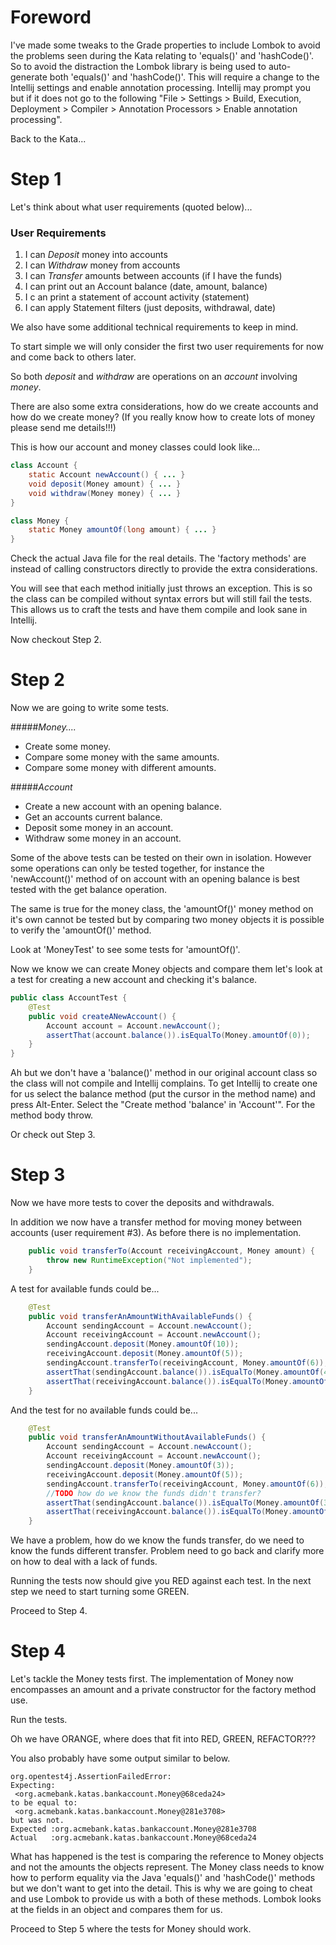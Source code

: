 
# Foreword

I've made some tweaks to the Grade properties to include Lombok to avoid 
the problems seen during the Kata relating to 'equals()' and 'hashCode()'.
So to avoid the distraction the Lombok library is being used to auto-generate
both 'equals()' and 'hashCode()'. This will require a change to the Intellij
settings and enable annotation processing. Intellij may prompt you but if it
does not go to the following "File > Settings > Build, Execution, Deployment > Compiler > Annotation Processors > Enable annotation processing".

Back to the Kata...

# Step 1

Let's think about what user requirements (quoted below)...

### User Requirements
1. I can *Deposit* money into accounts
1. I can *Withdraw* money from accounts
1. I can *Transfer* amounts between accounts (if I have the funds)
1. I can print out an Account balance (date, amount, balance) 
1. I c  an print a statement of account activity (statement) 
1. I can apply Statement filters (just deposits, withdrawal, date)

We also have some additional technical requirements to keep in mind.

To start simple we will only consider the first two user requirements for now and come back to
others later. 

So both *deposit* and *withdraw* are operations on an *account* involving *money*.

There are also some extra considerations, how do we create accounts and how do we create money?
(If you really know how to create lots of money please send me details!!!)

This is how our account and money classes could look like...

````java
class Account {
    static Account newAccount() { ... }
    void deposit(Money amount) { ... }
    void withdraw(Money money) { ... }  
}

class Money {
    static Money amountOf(long amount) { ... }
}
````

Check the actual Java file for the real details. The 'factory methods' are instead of calling constructors directly to provide the extra considerations.

You will see that each method initially just throws an exception. This is so the class
can be compiled without syntax errors but will still fail the tests.
This allows us to craft the tests and have them compile and look sane
in Intellij.

Now checkout Step 2.

# Step 2

Now we are going to write some tests.

#####*Money....*

- Create some money.
- Compare some money with the same amounts.
- Compare some money with different amounts.

#####*Account*

- Create a new account with an opening balance.
- Get an accounts current balance.
- Deposit some money in an account.
- Withdraw some money in an account.

Some of the above tests can be tested on their own in isolation.
However some operations can only be tested together, for instance 
the 'newAccount()' method of on account with an opening balance is best tested with
the get balance operation.

The same is true for the money class, the 'amountOf()' money method on it's own
cannot be tested but by comparing two money objects it is possible 
to verify the 'amountOf()' method.

Look at 'MoneyTest' to see some tests for 'amountOf()'.

Now we know we can create Money objects and compare them let's look at
a test for creating a new account and checking it's balance.

````java
public class AccountTest {
    @Test
    public void createANewAccount() {
        Account account = Account.newAccount();
        assertThat(account.balance()).isEqualTo(Money.amountOf(0));
    }
}
````

Ah but we don't have a 'balance()' method in our original account class so the class
will not compile and Intellij complains. 
To get Intellij to create one for us select the balance method (put the cursor in the
method name) and press Alt-Enter. Select the "Create method 'balance' in 'Account'".
For the method body throw.

Or check out Step 3.

# Step 3

Now we have more tests to cover the deposits and withdrawals.

In addition we now have a transfer method for moving money between accounts
(user requirement #3). As before there is no implementation.

````java
    public void transferTo(Account receivingAccount, Money amount) {
        throw new RuntimeException("Not implemented");
    }
````

A test for available funds could be...

````java
    @Test
    public void transferAnAmountWithAvailableFunds() {
        Account sendingAccount = Account.newAccount();
        Account receivingAccount = Account.newAccount();
        sendingAccount.deposit(Money.amountOf(10));
        receivingAccount.deposit(Money.amountOf(5));
        sendingAccount.transferTo(receivingAccount, Money.amountOf(6));
        assertThat(sendingAccount.balance()).isEqualTo(Money.amountOf(4));
        assertThat(receivingAccount.balance()).isEqualTo(Money.amountOf(16));
    }
````

And the test for no available funds could be...

````java
    @Test
    public void transferAnAmountWithoutAvailableFunds() {
        Account sendingAccount = Account.newAccount();
        Account receivingAccount = Account.newAccount();
        sendingAccount.deposit(Money.amountOf(3));
        receivingAccount.deposit(Money.amountOf(5));
        sendingAccount.transferTo(receivingAccount, Money.amountOf(6));
        //TODO how do we know the funds didn't transfer?
        assertThat(sendingAccount.balance()).isEqualTo(Money.amountOf(3));
        assertThat(receivingAccount.balance()).isEqualTo(Money.amountOf(5));
    }
````

We have a problem, how do we know the funds transfer, do we need to know the funds different
transfer. Problem need to go back and clarify more on how to deal with a lack of funds.

Running the tests now should give you RED against each test. In the next
step we need to start turning some GREEN.

Proceed to Step 4.

# Step 4

Let's tackle the Money tests first. The implementation of Money now encompasses an amount and
a private constructor for the factory method use.

Run the tests.

Oh we have ORANGE, where does that fit into RED, GREEN, REFACTOR???

You also probably have some output similar to below.

````
org.opentest4j.AssertionFailedError: 
Expecting:
 <org.acmebank.katas.bankaccount.Money@68ceda24>
to be equal to:
 <org.acmebank.katas.bankaccount.Money@281e3708>
but was not.
Expected :org.acmebank.katas.bankaccount.Money@281e3708
Actual   :org.acmebank.katas.bankaccount.Money@68ceda24
````

What has happened is the test is comparing the reference to Money objects
and not the amounts the objects represent. The Money class needs to know how
to perform equality via the Java 'equals()' and 'hashCode()' methods but we
don't want to get into the detail. This is why we are going to cheat and use
Lombok to provide us with a both of these methods. Lombok looks at the fields
in an object and compares them for us.

Proceed to Step 5 where the tests for Money should work.


